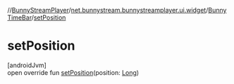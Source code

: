 //[BunnyStreamPlayer](../../../index.md)/[net.bunnystream.bunnystreamplayer.ui.widget](../index.md)/[BunnyTimeBar](index.md)/[setPosition](set-position.md)

# setPosition

[androidJvm]\
open override fun [setPosition](set-position.md)(position: [Long](https://kotlinlang.org/api/latest/jvm/stdlib/kotlin-stdlib/kotlin/-long/index.html))
